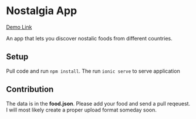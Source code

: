<h1>Nostalgia App</h1>
<a href="https://nostalgia-3edfa.firebaseapp.com/home">Demo Link</a>

<p>An app that lets you discover nostalic foods from different countries.</p>

<h2>Setup</h2>
<p>Pull code and run <code>npm install</code>. The run <code>ionic serve</code> to serve application</p>

<h2>Contribution</h2>
<p>The data is in the <b>food.json</b>. Please add your food and send a pull reqeuest. I will most likely create a proper upload format someday soon.</p>
